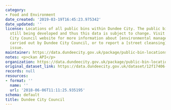 ```yaml
---
category:
- Food and Environment
date_created: '2019-03-19T16:45:23.975342'
date_updated: ''
license: Locations of all public bins within Dundee City. The public bin network is
  still being developed and thus this data is subject to change. Visit the Dundee
  City Council website for more information about [environmental management](https://www.dundeecity.gov.uk/service-area/neighbourhood-services/environment/environmental-management)
  carried out by Dundee City Council, or to report a [street cleansing](https://www.dundeecity.gov.uk/service-area/neighbourhood-services/environment/street-cleansing)
  issue.
maintainer: https://data.dundeecity.gov.uk/package/public-bin-locations
notes: <p>ckan API</p>
organization: https://data.dundeecity.gov.uk/package/public-bin-locations
original_dataset_link: https://data.dundeecity.gov.uk/dataset/12f17406-5c0b-458e-8734-e8c9dbe540be/resource/7033338f-370f-4a9d-b7ad-360b4289377d/download/public-litter-bin-locations-all-bins.csv
records: null
resources:
- format: ''
  name: ''
  url: '2018-06-06T11:11:25.935195'
schema: default
title: Dundee City Council
---
```

